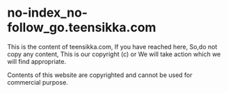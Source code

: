 # no-index_no-follow_go.teensikka.com
<p> This is the content of teensikka.com, If you have reached here, So,do not copy any content, This is our copyright (c) or We will take action which we will find appropriate.</p>
<p>Contents of this website are copyrighted and cannot be used for commercial purpose.</p>

